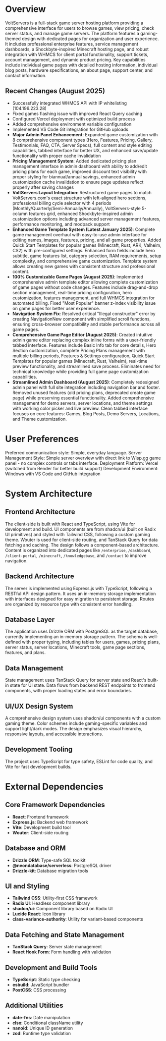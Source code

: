 # Overview

VoltServers is a full-stack game server hosting platform providing a comprehensive interface for users to browse games, view pricing, check server status, and manage game servers. The platform features a gaming-themed design with dedicated pages for organization and user experience. It includes professional enterprise features, service management dashboards, a Shockbyte-inspired Minecraft hosting page, and robust integration with WHMCS for client portal functionality, support tickets, account management, and dynamic product pricing. Key capabilities include individual game pages with detailed hosting information, individual blog posts, hardware specifications, an about page, support center, and contact information.

## Recent Changes (August 2025)
- Successfully integrated WHMCS API with IP whitelisting (104.196.223.28)
- Fixed games flashing issue with improved React Query caching
- Configured Vercel deployment with optimized build process
- Added comprehensive environment variable configuration
- Implemented VS Code Git integration for GitHub uploads
- **Major Admin Panel Enhancement**: Expanded game customization with 8 comprehensive component types (Hero, Features, Pricing, Gallery, Testimonials, FAQ, CTA, Server Specs), full content and style editing capabilities, tabbed interface for better UX, and enhanced save/update functionality with proper cache invalidation
- **Pricing Management System**: Added dedicated pricing plan management interface in admin dashboard with ability to add/edit pricing plans for each game, improved discount text visibility with proper styling for biannual/annual savings, enhanced admin customization cache invalidation to ensure page updates reflect properly after saving changes
- **VoltServers Layout Integration**: Restructured game pages to match VoltServers.com's exact structure with left-aligned hero sections, professional billing cycle selector with 4 periods (Monthly/Quarterly/Semi-Annually/Annually), VoltServers-style 5-column features grid, enhanced Shockbyte-inspired admin customization options including advanced server management features, performance monitoring, and modpack support
- **Enhanced Game Template System (Latest January 2025)**: Complete game management overhaul with easy-to-use admin interface for editing names, images, features, pricing, and all game properties. Added Quick Start Templates for popular games (Minecraft, Rust, ARK, Valheim, CS2) with pre-configured settings. Enhanced form fields include hero subtitle, game features list, category selection, RAM requirements, setup complexity, and comprehensive game customization. Template system allows creating new games with consistent structure and professional content.
- **100% Customizable Game Pages (August 2025)**: Implemented comprehensive admin template editor allowing complete customization of game pages without code changes. Features include drag-and-drop section management, real-time pricing configuration, hero customization, features management, and full WHMCS integration for automated billing. Fixed "Most Popular" banner z-index visibility issue on game pages for better user experience.
- **Navigation System Fix**: Resolved critical "Illegal constructor" error by creating NavigationNew component with simplified scroll functions, ensuring cross-browser compatibility and stable performance across all game pages.
- **Comprehensive Game Page Editor (August 2025)**: Created intuitive admin game editor replacing complex inline forms with a user-friendly tabbed interface. Features include Basic Info tab for core details, Hero Section customization, complete Pricing Plans management with multiple billing periods, Features & Settings configuration, Quick Start Templates for popular games (Minecraft, Rust, Valheim), real-time preview functionality, and streamlined save process. Eliminates need for technical knowledge while providing full game page customization capabilities.
- **Streamlined Admin Dashboard (August 2025)**: Completely redesigned admin panel with full site integration including navigation bar and footer. Removed unused features (old pricing plans, deprecated create game page) while preserving essential functionality. Added comprehensive management for demo servers, server locations, and theme settings with working color picker and live preview. Clean tabbed interface focuses on core features: Games, Blog Posts, Demo Servers, Locations, and Theme customization.

# User Preferences

Preferred communication style: Simple, everyday language.
Server Management Style: Simple server overview with direct link to Wisp.gg game panel - no complex controls or tabs interface.
Deployment Platform: Vercel (switched from Render for better build support)
Development Environment: Windows with VS Code and GitHub integration

# System Architecture

## Frontend Architecture
The client-side is built with React and TypeScript, using Vite for development and build. UI components are from shadcn/ui (built on Radix UI primitives) and styled with Tailwind CSS, following a custom gaming theme. Wouter is used for client-side routing, and TanStack Query for data fetching and caching. The design follows a component-based architecture. Content is organized into dedicated pages like `/enterprise`, `/dashboard`, `/client-portal`, `/minecraft`, `/knowledgebase`, and `/contact` to improve navigation.

## Backend Architecture
The server is implemented using Express.js with TypeScript, following a RESTful API design pattern. It uses an in-memory storage implementation with interfaces designed for easy migration to persistent storage. Routes are organized by resource type with consistent error handling.

## Database Layer
The application uses Drizzle ORM with PostgreSQL as the target database, currently implementing an in-memory storage pattern. The schema is well-defined with proper typing, including tables for users, games, pricing plans, server status, server locations, Minecraft tools, game page sections, features, and plans.

## Data Management
State management uses TanStack Query for server state and React's built-in state for UI state. Data flows from backend REST endpoints to frontend components, with proper loading states and error boundaries.

## UI/UX Design System
A comprehensive design system uses shadcn/ui components with a custom gaming theme. Color schemes include gaming-specific variables and support light/dark modes. The design emphasizes visual hierarchy, responsive layouts, and accessible interactions.

## Development Tooling
The project uses TypeScript for type safety, ESLint for code quality, and Vite for fast development builds.

# External Dependencies

## Core Framework Dependencies
- **React**: Frontend framework
- **Express.js**: Backend web framework
- **Vite**: Development build tool
- **Wouter**: Client-side routing

## Database and ORM
- **Drizzle ORM**: Type-safe SQL toolkit
- **@neondatabase/serverless**: PostgreSQL driver
- **Drizzle-kit**: Database migration tools

## UI and Styling
- **Tailwind CSS**: Utility-first CSS framework
- **Radix UI**: Headless component library
- **shadcn/ui**: Component library based on Radix UI
- **Lucide React**: Icon library
- **class-variance-authority**: Utility for variant-based components

## Data Fetching and State Management
- **TanStack Query**: Server state management
- **React Hook Form**: Form handling with validation

## Development and Build Tools
- **TypeScript**: Static type checking
- **esbuild**: JavaScript bundler
- **PostCSS**: CSS processing

## Additional Utilities
- **date-fns**: Date manipulation
- **clsx**: Conditional className utility
- **nanoid**: Unique ID generation
- **zod**: Runtime type validation